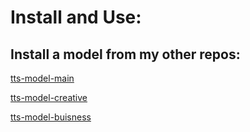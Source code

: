 <h1>Install and Use:</h1>

<h2>Install a model from my other repos:</h2>
           
[tts-model-main](https://github.com/zhrexx/tts-model-main/)
           
[tts-model-creative](https://github.com/zhrexx/tts-model-creative/)
           
[tts-model-buisness](https://github.com/zhrexx/tts-model-buiness/)


